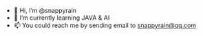 - 👋 Hi, I’m @snappyrain
- 🌱 I’m currently learning JAVA & AI
- 📫 You could reach me by sending email to snappyrain@qq.com

<!---
snappyrain/snappyrain is a ✨ special ✨ repository because its `README.md` (this file) appears on your GitHub profile.
You can click the Preview link to take a look at your changes.
--->

